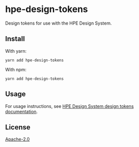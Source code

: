 # hpe-design-tokens

Design tokens for use with the HPE Design System.

## Install

With yarn:

```
yarn add hpe-design-tokens
```

With npm:

```
yarn add hpe-design-tokens
```

## Usage

For usage instructions, see [HPE Design System design tokens documentation](https://design-system.hpe.design/tokens).

## License

[Apache-2.0](https://github.com/grommet/hpe-design-system/blob/design-tokens-alpha/design-tokens/LICENSE)
